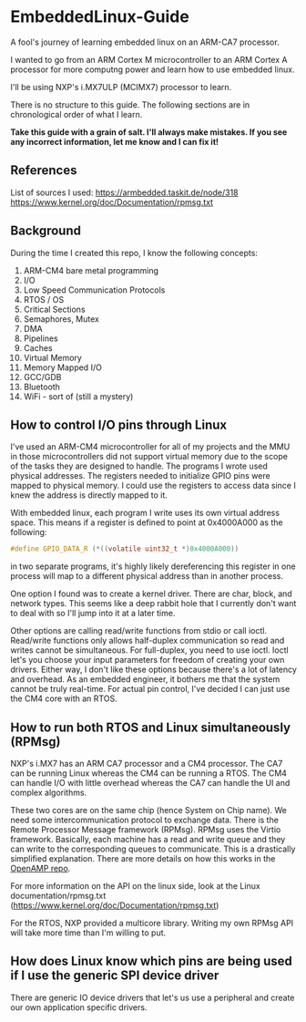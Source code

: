 # EmbeddedLinux-Guide
A fool's journey of learning embedded linux on an ARM-CA7 processor.

I wanted to go from an ARM Cortex M microcontroller to an ARM Cortex A processor for more computng power and learn how to use embedded linux.

I'll be using NXP's i.MX7ULP (MCIMX7) processor to learn.

There is no structure to this guide. The following sections are in chronological order of what I learn.

**Take this guide with a grain of salt. I'll always make mistakes. If you see any incorrect information, let me know and I can fix it!**

## References
List of sources I used:
https://armbedded.taskit.de/node/318
https://www.kernel.org/doc/Documentation/rpmsg.txt

## Background
During the time I created this repo, I know the following concepts:
1. ARM-CM4 bare metal programming
2. I/O
3. Low Speed Communication Protocols
4. RTOS / OS
5. Critical Sections
6. Semaphores, Mutex
7. DMA
8. Pipelines
9. Caches
10. Virtual Memory
11. Memory Mapped I/O
12. GCC/GDB
13. Bluetooth
14. WiFi - sort of (still a mystery)

## How to control I/O pins through Linux
I've used an ARM-CM4 microcontroller for all of my projects and the MMU in those microcontrollers did not support virtual memory due to the scope of the tasks they are designed to handle. The programs I wrote used physical addresses. The registers needed to initialize GPIO pins were mapped to physical memory. I could use the registers to access data since I knew the address is directly mapped to it.

With embedded linux, each program I write uses its own virtual address space. This means if a register is defined to point at 0x4000A000 as the following:
```C
#define GPIO_DATA_R (*((volatile uint32_t *)0x4000A000))
```
in two separate programs, it's highly likely dereferencing this register in one process will map to a different physical address than in another process.

One option I found was to create a kernel driver. There are char, block, and network types. This seems like a deep rabbit hole that I currently don't want to deal with so I'll jump into it at a later time.

Other options are calling read/write functions from stdio or call ioctl. Read/write functions only allows half-duplex communication so read and writes cannot be simultaneous. For full-duplex, you need to use ioctl. Ioctl let's you choose your input parameters for freedom of creating your own drivers. Either way, I don't like these options because there's a lot of latency and overhead. As an embedded engineer, it bothers me that the system cannot be truly real-time. For actual pin control, I've decided I can just use the CM4 core with an RTOS.

## How to run both RTOS and Linux simultaneously (RPMsg)
NXP's i.MX7 has an ARM CA7 processor and a CM4 processor. The CA7 can be running Linux whereas the CM4 can be running a RTOS. The CM4 can handle I/O with little overhead whereas the CA7 can handle the UI and complex algorithms.

These two cores are on the same chip (hence System on Chip name). We need some intercommunication protocol to exchange data. There is the Remote Processor Message framework (RPMsg). RPMsg uses the Virtio framework. Basically, each machine has a read and write queue and they can write to the corresponding queues to communicate. This is a drastically simplified explanation. There are more details on how this works in the [OpenAMP repo](https://github.com/OpenAMP/open-amp/wiki/RPMsg-Messaging-Protocol).

For more information on the API on the linux side, look at the Linux documentation/rpmsg.txt (https://www.kernel.org/doc/Documentation/rpmsg.txt)

For the RTOS, NXP provided a multicore library. Writing my own RPMsg API will take more time than I'm willing to put.

## How does Linux know which pins are being used if I use the generic SPI device driver
There are generic IO device drivers that let's us use a peripheral and create our own application specific drivers.
